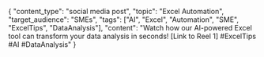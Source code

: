 { "content_type": "social media post", "topic": "Excel Automation", "target_audience": "SMEs", "tags": ["AI", "Excel", "Automation", "SME", "ExcelTips", "DataAnalysis"], "content": "Watch how our AI-powered Excel tool can transform your data analysis in seconds! [Link to Reel 1] #ExcelTips #AI #DataAnalysis" }